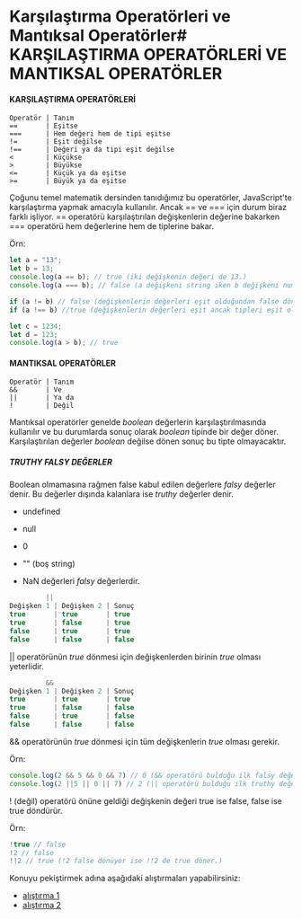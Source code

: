 # Karşılaştırma Operatörleri ve Mantıksal Operatörler# KARŞILAŞTIRMA OPERATÖRLERİ VE MANTIKSAL OPERATÖRLER



#### KARŞILAŞTIRMA OPERATÖRLERİ

```
Operatör | Tanım
==       | Eşitse
===      | Hem değeri hem de tipi eşitse
!=       | Eşit değilse
!==      | Değeri ya da tipi eşit değilse
<        | Küçükse
>        | Büyükse
<=       | Küçük ya da eşitse
>=       | Büyük ya da eşitse
```

Çoğunu temel matematik dersinden tanıdığımız bu operatörler, JavaScript'te karşılaştırma yapmak amacıyla kullanılır.  Ancak   ==   ve  ===  için durum biraz farklı işliyor.  ==  operatörü karşılaştırılan değişkenlerin değerine bakarken  ===  operatörü hem değerlerine hem de tiplerine bakar.  

Örn:

``` javascript
let a = "13";
let b = 13;
console.log(a == b); // true (iki değişkenin değeri de 13.)
console.log(a === b); // false (a değişkeni string iken b değişkeni number. Bu nedenle false.)

if (a != b) // false (değişkenlerin değerleri eşit olduğundan false döner.)
if (a !== b) //true (değişkenlerin değerleri eşit ancak tipleri eşit olmadığından true döner.)

let c = 1234;
let d = 123;
console.log(a > b); // true 
```



#### MANTIKSAL OPERATÖRLER

```
Operatör | Tanım
&&       | Ve
||       | Ya da
!        | Değil
```

Mantıksal operatörler genelde *boolean* değerlerin karşılaştırılmasında kullanılır ve bu durumlarda sonuç olarak *boolean* tipinde bir değer döner. Karşılaştırılan değerler *boolean* değilse dönen sonuç bu tipte olmayacaktır.



##### TRUTHY FALSY DEĞERLER

Boolean olmamasına rağmen false kabul edilen değerlere *falsy* değerler denir.  Bu değerler dışında kalanlara ise *truthy* değerler denir.

- undefined

- null

- 0

- "" (boş string)

- NaN  değerleri *falsy* değerlerdir.

  

```javascript
         || 
Değişken 1 | Değişken 2 | Sonuç
true       | true       | true  
true       | false      | true
false      | true       | true
false      | false      | false
```

|| operatörünün *true* dönmesi için değişkenlerden birinin *true* olması yeterlidir.



```javascript
         &&
Değişken 1 | Değişken 2 | Sonuç
true       | true       | true
true       | false      | false
false      | true       | false
false      | false      | false
```

&& operatörünün *true* dönmesi için tüm değişkenlerin *true* olması gerekir.

Örn:

```javascript
console.log(2 && 5 && 0 && 7) // 0 (&& operatörü bulduğu ilk falsy değeri yazdırır, falsy değer bulamazsa son değeri döner.)
console.log(2 ||5 || 0 || 7) // 2 (|| operatörü bulduğu ilk truthy değeri yazdırır, truthy değer bulamazsa son değeri döner.)
```



! (değil) operatörü önüne geldiği değişkenin değeri true ise false, false ise true döndürür.

Örn:

```javascript
!true // false
!2 // false
!!2 // true (!2 false dönüyor ise !!2 de true döner.)
```



Konuyu pekiştirmek adına aşağıdaki alıştırmaları yapabilirsiniz:

- [alıştırma 1](https://codepen.io/b-ra-irin/pen/bGwjgJd?editors=0011)
- [alıştırma 2](https://codepen.io/pen/?editors=0011)



